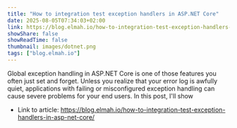 ```yaml
---
title: "How to integration test exception handlers in ASP.NET Core"
date: 2025-08-05T07:34:03+02:00
link: https://blog.elmah.io/how-to-integration-test-exception-handlers-in-asp-net-core/
showShare: false
showReadTime: false
thumbnail: images/dotnet.png
tags: ["blog.elmah.io"]
---
```

Global exception handling in ASP.NET Core is one of those features you often just set and forget. Unless you realize that your error log is awfully quiet, applications with failing or misconfigured exception handling can cause severe problems for your end users. In this post, I'll show

- Link to article: https://blog.elmah.io/how-to-integration-test-exception-handlers-in-asp-net-core/